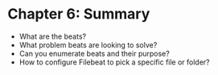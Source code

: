 # Chapter 6: Summary #

* What are the beats?
* What problem beats are looking to solve?
* Can you enumerate beats and their purpose?
* How to configure Filebeat to pick a specific file or folder?